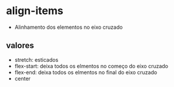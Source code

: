 # align-items

- Alinhamento dos elementos no eixo cruzado

## valores

- stretch: esticados
- flex-start: deixa todos os elmentos no começo do eixo cruzado
- flex-end: deixa todos os elmentos no final do eixo cruzado
- center